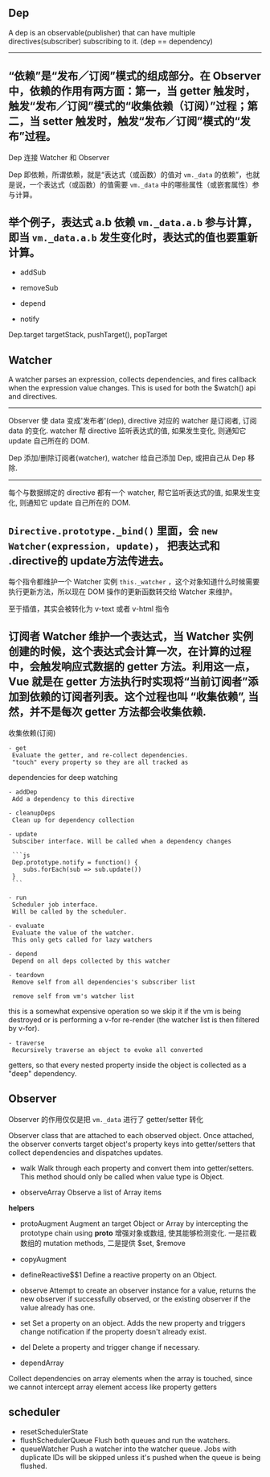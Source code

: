 ## Dep

A dep is an observable(publisher) that can have multiple directives(subscriber) subscribing to it.
(dep == dependency)

---
“依赖”是“发布／订阅”模式的组成部分。在 Observer 中，依赖的作用有两方面：第一，当 getter 触发时，触发“发布／订阅”模式的“收集依赖（订阅）”过程；第二，当 setter 触发时，触发“发布／订阅”模式的“发布”过程。
---
Dep 连接 Watcher 和 Observer

Dep 即依赖，所谓依赖，就是“表达式（或函数）的值对 `vm._data` 的依赖”，也就是说，一个表达式（或函数）的值需要 `vm._data` 中的哪些属性（或嵌套属性）参与计算。

举个例子，表达式 a.b 依赖 `vm._data.a.b` 参与计算，即当 `vm._data.a.b` 发生变化时，表达式的值也要重新计算。
---

 - addSub

 - removeSub

 - depend

 - notify

 Dep.target
 targetStack, pushTarget(), popTarget


## Watcher

A watcher parses an expression, collects dependencies,
and fires callback when the expression value changes.
This is used for both the $watch() api and directives.

---
Observer 使 data 变成'发布者'(dep), directive 对应的 watcher 是订阅者, 订阅 data 的变化.
watcher 帮 directive 监听表达式的值, 如果发生变化, 则通知它 update 自己所在的 DOM.


Dep 添加/删除订阅者(watcher), watcher 给自己添加 Dep, 或把自己从 Dep 移除.

---
每个与数据绑定的 directive 都有一个 watcher, 帮它监听表达式的值, 如果发生变化,
则通知它 update 自己所在的 DOM.

`Directive.prototype._bind()` 里面，会 `new Watcher(expression, update)`，
把表达式和 .directive的 update方法传进去。
---

每个指令都维护一个 Watcher 实例 `this._watcher` ，这个对象知道什么时候需要执行更新方法，所以现在 DOM 操作的更新函数转交给 Watcher 来维护。

至于插值，其实会被转化为 v-text 或者 v-html 指令

订阅者 Watcher 维护一个表达式，当 Watcher 实例创建的时候，这个表达式会计算一次，在计算的过程中，会触发响应式数据的 getter 方法。利用这一点，Vue 就是在 getter 方法执行时实现将“当前订阅者”添加到依赖的订阅者列表。这个过程也叫 “收集依赖”, 当然，并不是每次 getter 方法都会收集依赖.
---

收集依赖(订阅)

	- get
	 Evaluate the getter, and re-collect dependencies.
	 "touch" every property so they are all tracked as
   dependencies for deep watching

	- addDep
	 Add a dependency to this directive

	- cleanupDeps
	 Clean up for dependency collection

	- update
	 Subsciber interface. Will be called when a dependency changes

	 ```js
	 Dep.prototype.notify = function() {
	 	subs.forEach(sub => sub.update())
	 }
	 ```

	- run
	 Scheduler job interface.
	 Will be called by the scheduler.

	- evaluate
	 Evaluate the value of the watcher.
	 This only gets called for lazy watchers

	- depend
	 Depend on all deps collected by this watcher

	- teardown
	 Remove self from all dependencies's subscriber list

	 remove self from vm's watcher list
   this is a somewhat expensive operation so we skip it
   if the vm is being destroyed or is performing a v-for
   re-render (the watcher list is then filtered by v-for).

	- traverse
	 Recursively traverse an object to evoke all converted
   getters, so that every nested property inside the object
   is collected as a "deep" dependency.






## Observer


Observer 的作用仅仅是把 `vm._data` 进行了 getter/setter 转化

Observer class that are attached to each observed
object. Once attached, the observer converts target
object's property keys into getter/setters that
collect dependencies and dispatches updates.

- walk
 Walk through each property and convert them into
 getter/setters. This method should only be called when
 value type is Object.

- observeArray
 Observe a list of Array items


**helpers**

- protoAugment
 Augment an target Object or Array by intercepting
 the prototype chain using __proto__
 增强对象或数组, 使其能够检测变化. 一是拦截数组的 mutation methods,
 二是提供 $set, $remove

- copyAugment

- defineReactive$$1
 Define a reactive property on an Object.

- observe
 Attempt to create an observer instance for a value,
 returns the new observer if successfully observed,
 or the existing observer if the value already has one.

- set
 Set a property on an object. Adds the new property and
 triggers change notification if the property doesn't
 already exist.

- del
 Delete a property and trigger change if necessary.

- dependArray

 Collect dependencies on array elements when the array is touched, since
 we cannot intercept array element access like property getters





## scheduler
 - resetSchedulerState
 - flushSchedulerQueue
  Flush both queues and run the watchers.
 - queueWatcher
  Push a watcher into the watcher queue.
  Jobs with duplicate IDs will be skipped unless it's
  pushed when the queue is being flushed.
